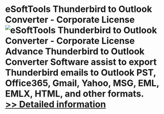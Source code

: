 # eSoftTools Thunderbird to Outlook Converter - Corporate License<br />![eSoftTools Thunderbird to Outlook Converter - Corporate License](https://mycommerce.akamaized.net/api/pimages/P300995230/BIG/300995230.PNG)<br />Advance Thunderbird to Outlook Converter Software assist to export Thunderbird emails to Outlook PST, Office365, Gmail, Yahoo, MSG, EML, EMLX, HTML, and other formats.<br />[>> Detailed information](https://secure.shareit.com/shareit/product.html?productid=300995230&affiliateid=200057808)